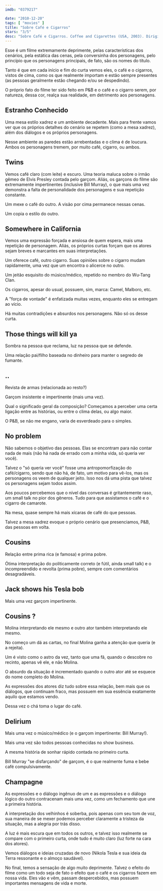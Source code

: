 ```yaml
---
imdb: "0379217"

date: "2010-12-20"
tags: [ "movies" ]
title: "Sobre Café e Cigarros"
stars: "3/5"
desc: "Sobre Café e Cigarros. Coffee and Cigarettes (USA, 2003). Dirigido por Jim Jarmusch. Escrito por Jim Jarmusch. Com Roberto Benigni, Steven Wright, Joie Lee, Cinqué Lee, Steve Buscemi, Iggy Pop, Tom Waits, Joseph Rigano, Vinny Vella."
---
```

Esse é um filme extremamente deprimente, pelas características dos cenários, pela estática das cenas, pela conversinha dos personagens, pelo princípio que os personagens principais, de fato, são os nomes do título.

Tanto é que em cada início e fim do curta vemos eles, o café e o cigarros, vistos de cima, como os que realmente importam e estão sempre presentes (as pessoas geralmente estão chegando e/ou se despedindo).

O próprio fato do filme ter sido feito em P&B e o café e o cigarro serem, por natureza, dessa cor, realça sua realidade, em detrimento aos personagens.

## Estranho Conhecido

Uma mesa estilo xadrez e um ambiente decadente. Mais para frente vamos ver que os próprios detalhes do cenário se repetem (como a mesa xadrez), além dos diálogos e os próprios personagens.

Nesse ambiente as paredes estão arrebentadas e o clima é de loucura. Ambos os personagens tremem, por muito café, cigarro, ou ambos.

## Twins

Vemos café claro (com leite) e escuro. Uma teoria maluca sobre o irmão gêmeo de Elvis Presley contada pelo garçom. Aliás, os garçons do filme são extremamente impertinentes (inclusive Bill Murray), o que mais uma vez demonstra a falta de personalidade dos personagens e sua repetição constante.

Um mexe o café do outro. A visão por cima permanece nessas cenas.

Um copia o estilo do outro.

## Somewhere in California

Vemos uma expressão forçada e ansiosa de quem espera, mais uma repetição de personagem. Aliás, os próprios curtas forçam que os atores sejam breves e marcantes em suas interpretações.

Um oferece café, outro cigarro. Suas opiniões sobre o cigarro mudam rapidamente, uma vez que um encontra o alicerce no outro.

Um jeitão esquisito do músico/médico, repetido no membro do Wu-Tang Clan.

Os cigarros, apesar do usual, possuem, sim, marca: Camel, Malboro, etc.

A "força de vontade" é enfatizada muitas vezes, enquanto eles se entregam ao vício.

Há muitas contradições e absurdos nos personagens. Não só os desse curta.

## Those things will kill ya

Sombra na pessoa que reclama, luz na pessoa que se defende.

Uma relação pai/filho baseada no dinheiro para manter o segredo de fumante.

## ..

Revista de armas (relacionada ao resto?)

Garçom insistente e impertinente (mais uma vez).

Qual o significado geral da composição? Começamos a perceber uma certa ligação entre as histórias, ou entre o clima delas, ou algo maior.

O P&B, se não me engano, varia de esverdeado para o simples.

## No problem

Não sabemos o objetivo das pessoas. Elas se encontram para não contar nada de mais (não há nada de errado com a minha vida, só queria ver você).

Talvez o "só queria ver você" fosse uma antropomorfização do café/cigarro, sendo que não há, de fato, um motivo para vê-los, mas os personagens os veem de qualquer jeito. Isso nos dá uma pista que talvez os personagens sejam todos assim.

Aos poucos percebemos que o nível das conversas é gritantemente raso, um small talk no pior dos gêneros. Tudo para que assistamos o café e o cigarro de camarote.

Na mesa, quase sempre há mais xícaras de café do que pessoas.

Talvez a mesa xadrez evoque o próprio cenário que presenciamos, P&B, das pessoas em volta.

## Cousins

Relação entre prima rica (e famosa) e prima pobre.

Ótima interpretação do politicamente correto (e fútil, ainda small talk) e o incompreendido e revolta (prima pobre), sempre com comentários desagradáveis.

## Jack shows his Tesla bob

Mais uma vez garçom impertinente.

## Cousins ?

Molina interpretando ele mesmo e outro ator também interpretando ele mesmo.

No começo um dá as cartas, no final Molina ganha a atenção que queria (e a rejeita).

Um é visto como o astro da vez, tanto que uma fã, quando o descobre no recinto, apenas vê ele, e não Molina.

O absurdo da situação é incrementado quando o outro ator até se esquece do nome completo do Molina.

As expressões dos atores diz tudo sobre essa relação, bem mais que os diálogos, que continuam fraco, mas possuem em sua essência exatamente aquilo que estamos vendo.

Dessa vez o chá toma o lugar do café.

## Delirium

Mais uma vez o músico/médico (e o garçom impertinente: Bill Murray!).

Mais uma vez são todos pessoas conhecidas no show business.

A mesma história de sonhar rápido contada no primeiro curta.

Bill Murray "se disfarçando" de garçom, é o que realmente fuma e bebe café compulsivamente.

## Champagne

As expressões e o diálogo ingênuo de um e as expressões e o diálogo lógico do outro contracenam mais uma vez, como um fechamento que une a primeira história.

A interpretação dos velhinhos é soberba, pois apenas com seu tom de voz, sua maneira de se mexer podemos perceber claramente a tristeza da situação, mas a alegria por trás disso.

A luz é mais escura que em todos os outros, e talvez isso realmente se compare com o primeiro curta, onde tudo é muito claro (luz forte na cara dos atores).

Vemos diálogos e ideias cruzadas de novo (Nikola Tesla e sua ideia da Terra ressonante e o almoço saudável).


No final, temos a sensação de algo muito deprimente. Talvez o efeito do filme como um todo seja de fato o efeito que o café e os cigarros fazem em nossa vida. Eles vão e vêm, passam despercebidos, mas possuem importantes mensagens de vida e morte.


